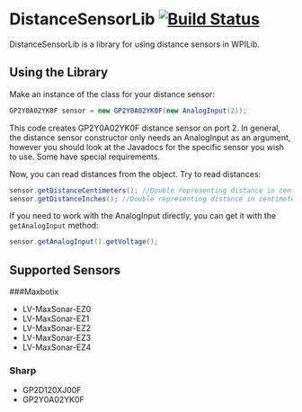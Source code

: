 # DistanceSensorLib [![Build Status](https://travis-ci.org/Team4761/DistanceSensorLib.svg)](https://travis-ci.org/Team4761/DistanceSensorLib)

DistanceSensorLib is a library for using distance sensors in WPILib.

## Using the Library
Make an instance of the class for your distance sensor:
```java
GP2Y0A02YK0F sensor = new GP2Y0A02YK0F(new AnalogInput(2));
```
This code creates GP2Y0A02YK0F distance sensor on port 2. In general, the distance sensor constructor only needs an AnalogInput as an argument, however you should look at the Javadocs for the specific sensor you wish to use. Some have special requirements.

Now, you can read distances from the object. Try to read distances:
```java
sensor.getDistanceCentimeters(); //Double representing distance in centimeters
sensor.getDistanceInches(); //Double representing distance in centimeters
```

If you need to work with the AnalogInput directly, you can get it with the `getAnalogInput` method:
```java
sensor.getAnalogInput().getVoltage();
```

## Supported Sensors
###Maxbotix
* LV-MaxSonar-EZ0
* LV-MaxSonar-EZ1
* LV-MaxSonar-EZ2
* LV-MaxSonar-EZ3
* LV-MaxSonar-EZ4

### Sharp
* GP2D120XJ00F
* GP2Y0A02YK0F
